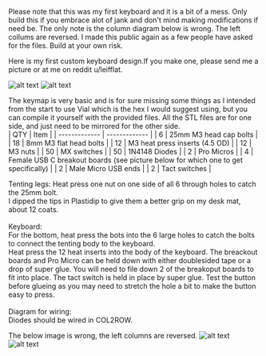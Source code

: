 Please note that this was my first keyboard and it is a bit of a mess. Only build this if you embrace alot of jank and don't mind making modifications if need be. The only note is the column diagram below is wrong. The left collums are reversed. I made this public again as a few people have asked for the files. Build at your own risk.

Here is my first custom keyboard design.If you make one, please send me a picture or at me on reddit u/leifflat.

![alt text](https://github.com/leafflat/Churri-Handwired-ergo-keyboard/blob/main/IMGS/1b.jpg)
![alt text](https://github.com/leafflat/Churri-Handwired-ergo-keyboard/blob/main/IMGS/2b.jpg)

The keymap is very basic and is for sure missing some things as I intended from the start to use Vial which is the hex I would suggest using, but you can compile it yourself with the provided files.
All the STL files are for one side, and just need to be mirrored for the other side.
<br>
| QTY  | Item |
| ------------- | ------------- |
| 6  | 25mm M3 head cap bolts  |
| 18 | 8mm M3 flat head bolts  |
| 12  | M3 heat press inserts (4.5 OD) |
| 12  | M3 nuts  |
| 50 | MX switches  |
| 50 | 1N4148 Diodes  |
| 2 | Pro Micros  |
| 4  | Female USB C breakout boards (see picture below for which one to get specifically)  |
| 2 | Male Micro USB ends  |
| 2  | Tact switches  |

Tenting legs:
Heat press one nut on one side of all 6 through holes to catch the 25mm bolt.<br>
I dipped the tips in Plastidip to give them a better grip on my desk mat, about 12 coats.<br>
<br>
Keyboard:<br>
For the bottom, heat press the bots into the 6 large holes to catch the bolts to connect the tenting body to the keyboard.<br>
Heat press the 12 heat inserts into the body of the keyboard. The breackout boards and Pro Micro can be held down with either doublesided tape or a drop of super glue. You will need to file down 2 of the breakoput boards to fit into place. The tact switch is held in place by super glue. Test the button before glueing as you may need to stretch the hole a bit to make the button easy to press.<br>
<br>
Diagram for wiring:<br>
Diodes should be wired in COL2ROW.  

The below image is wrong, the left columns are reversed.
![alt text](https://github.com/leafflat/Churri-Handwired-ergo-keyboard/blob/main/IMGS/1a.jpg)<br>
![alt text](https://github.com/leafflat/Churri-Handwired-ergo-keyboard/blob/main/IMGS/2a.jpg)<br>
